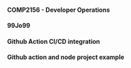 #### COMP2156 - Developer Operations
#### 99Jo99
#### Github Action CI/CD integration
#### Github action and node project example